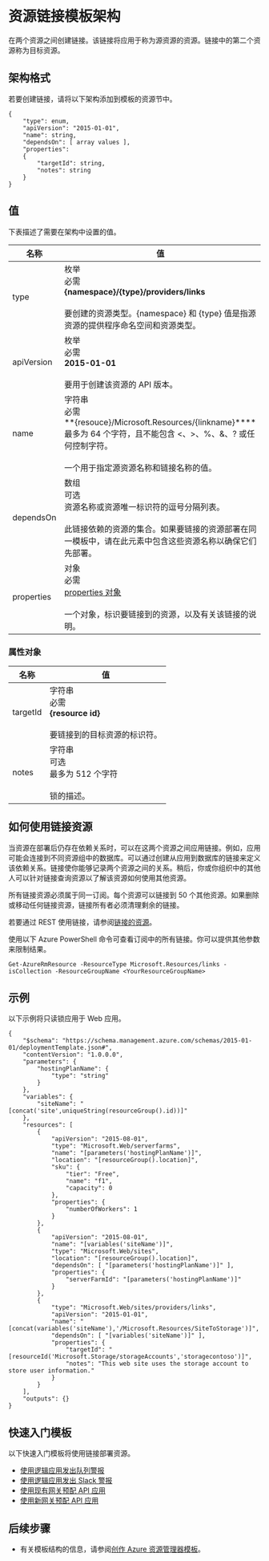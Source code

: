 <properties
   pageTitle="用于链接资源的资源管理器模板 | Azure"
   description="介绍用于通过模板在相关资源之间部署链接的资源管理器架构。"
   services="azure-resource-manager"
   documentationCenter="na"
   authors="tfitzmac"
   manager="timlt"
   editor=""/>

<tags
   ms.service="azure-resource-manager"
   ms.date="04/05/2016"
   wacn.date="05/05/2016"/>

# 资源链接模板架构

在两个资源之间创建链接。该链接将应用于称为源资源的资源。链接中的第二个资源称为目标资源。

## 架构格式

若要创建链接，请将以下架构添加到模板的资源节中。
    
    {
        "type": enum,
        "apiVersion": "2015-01-01",
        "name": string,
        "dependsOn": [ array values ],
        "properties":
        {
            "targetId": string,
            "notes": string
        }
    }



## 值

下表描述了需要在架构中设置的值。

| 名称 | 值 |
| ---- | ---- |
| type | 枚举<br />必需<br />**{namespace}/{type}/providers/links**<br /><br />要创建的资源类型。{namespace} 和 {type} 值是指源资源的提供程序命名空间和资源类型。 |
| apiVersion | 枚举<br />必需<br />**2015-01-01**<br /><br />要用于创建该资源的 API 版本。 |  
| name | 字符串<br />必需<br />**{resouce}/Microsoft.Resources/{linkname}****<br /> 最多为 64 个字符，且不能包含 <、>、%、&、? 或任何控制字符。<br /><br />一个用于指定源资源名称和链接名称的值。|
| dependsOn | 数组<br />可选<br />资源名称或资源唯一标识符的逗号分隔列表。<br /><br />此链接依赖的资源的集合。如果要链接的资源部署在同一模板中，请在此元素中包含这些资源名称以确保它们先部署。|
| properties | 对象<br />必需<br />[properties 对象](#properties)<br /><br />一个对象，标识要链接到的资源，以及有关该链接的说明。| 

<a id="properties"></a>
### 属性对象

| 名称 | 值 |
| ------- | ---- |
| targetId | 字符串<br />必需<br />**{resource id}**<br /><br />要链接到的目标资源的标识符。|
| notes | 字符串<br />可选<br />最多为 512 个字符<br /><br />锁的描述。|


## 如何使用链接资源

当资源在部署后仍存在依赖关系时，可以在这两个资源之间应用链接。例如，应用可能会连接到不同资源组中的数据库。可以通过创建从应用到数据库的链接来定义该依赖关系。链接使你能够记录两个资源之间的关系。稍后，你或你组织中的其他人可以针对链接查询资源以了解该资源如何使用其他资源。

所有链接资源必须属于同一订阅。每个资源可以链接到 50 个其他资源。如果删除或移动任何链接资源，链接所有者必须清理剩余的链接。

若要通过 REST 使用链接，请参阅[链接的资源](https://msdn.microsoft.com/zh-cn/library/azure/mt238499.aspx)。

使用以下 Azure PowerShell 命令可查看订阅中的所有链接。你可以提供其他参数来限制结果。

    Get-AzureRmResource -ResourceType Microsoft.Resources/links -isCollection -ResourceGroupName <YourResourceGroupName>

## 示例

以下示例将只读锁应用于 Web 应用。

    {
        "$schema": "https://schema.management.azure.com/schemas/2015-01-01/deploymentTemplate.json#",
        "contentVersion": "1.0.0.0",
        "parameters": {
            "hostingPlanName": {
                "type": "string"
            }
        },
        "variables": {
            "siteName": "[concat('site',uniqueString(resourceGroup().id))]"
        },
        "resources": [
            {
                "apiVersion": "2015-08-01",
                "type": "Microsoft.Web/serverfarms",
                "name": "[parameters('hostingPlanName')]",
                "location": "[resourceGroup().location]",
                "sku": {
                    "tier": "Free",
                    "name": "f1",
                    "capacity": 0
                },
                "properties": {
                    "numberOfWorkers": 1
                }
            },
            {
                "apiVersion": "2015-08-01",
                "name": "[variables('siteName')]",
                "type": "Microsoft.Web/sites",
                "location": "[resourceGroup().location]",
                "dependsOn": [ "[parameters('hostingPlanName')]" ],
                "properties": {
                    "serverFarmId": "[parameters('hostingPlanName')]"
                }
            },
            {
                "type": "Microsoft.Web/sites/providers/links",
                "apiVersion": "2015-01-01",
                "name": "[concat(variables('siteName'),'/Microsoft.Resources/SiteToStorage')]",
                "dependsOn": [ "[variables('siteName')]" ],
                "properties": {
                    "targetId": "[resourceId('Microsoft.Storage/storageAccounts','storagecontoso')]",
                    "notes": "This web site uses the storage account to store user information."
                }
    	    }
        ],
        "outputs": {}
    }

## 快速入门模板

以下快速入门模板将使用链接部署资源。

- [使用逻辑应用发出队列警报](https://github.com/Azure/azure-quickstart-templates/tree/master/201-alert-to-queue-with-logic-app)
- [使用逻辑应用发出 Slack 警报](https://github.com/Azure/azure-quickstart-templates/tree/master/201-alert-to-slack-with-logic-app)
- [使用现有网关预配 API 应用](https://github.com/Azure/azure-quickstart-templates/tree/master/201-api-app-gateway-existing)
- [使用新网关预配 API 应用](https://github.com/Azure/azure-quickstart-templates/tree/master/201-api-app-gateway-new)


## 后续步骤

- 有关模板结构的信息，请参阅[创作 Azure 资源管理器模板](/documentation/articles/resource-group-authoring-templates/)。

<!---HONumber=Mooncake_0425_2016-->